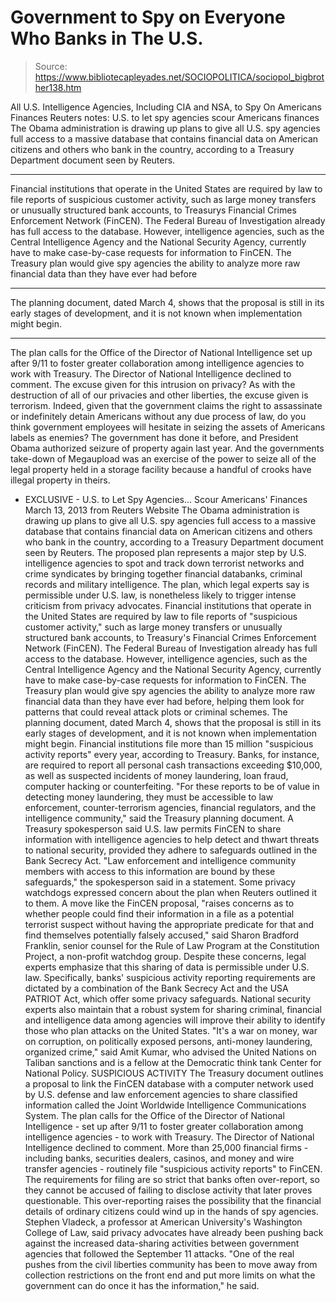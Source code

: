 # Government to Spy on Everyone Who Banks in The U.S.

> Source: https://www.bibliotecapleyades.net/SOCIOPOLITICA/sociopol_bigbrother138.htm

All
U.S. Intelligence Agencies,
Including
CIA and
NSA,
to
Spy On Americans Finances
Reuters
notes:
U.S. to
let spy agencies scour Americans finances
The Obama administration is drawing up
plans to give all U.S. spy agencies
full access to a massive database that contains financial data on
American citizens and others who bank in the country,
according to a Treasury Department document seen by Reuters.
***
Financial institutions that operate in
the United States are required by law to file reports of suspicious
customer activity, such as large money transfers or unusually
structured bank accounts, to Treasurys Financial Crimes Enforcement
Network (FinCEN).
The Federal Bureau of Investigation
already has full access to the database. However,
intelligence agencies, such as the
Central Intelligence Agency and the National Security Agency,
currently have to make case-by-case requests for information to
FinCEN.
The Treasury plan would give spy
agencies the ability to analyze more raw financial data than they
have ever had before
***
The planning document, dated March 4,
shows that the proposal is still in its early stages of development,
and it is not known when implementation might begin.
***
The plan calls for the Office of the
Director of National Intelligence set up after 9/11 to foster
greater collaboration among intelligence agencies to work with
Treasury. The Director of National Intelligence declined to comment.
The excuse given for this intrusion on
privacy?
As with the
destruction of all of our privacies and other liberties, the excuse
given is terrorism.
Indeed, given that the government claims the
right to
assassinate or indefinitely detain Americans without any due process of
law, do you think government employees will hesitate in seizing the
assets of Americans labels as enemies?
The government has
done it before, and President Obama
authorized seizure of property again last year.
And the governments take-down of Megaupload
was an exercise of the power to
seize all of the legal property held in a storage facility
because a handful of crooks have illegal property in theirs.
- EXCLUSIVE -
U.S. to Let Spy Agencies...
Scour Americans' Finances
March 13, 2013
from
Reuters Website
The
Obama administration is
drawing up plans to give all U.S. spy agencies full access to a massive
database that contains financial data on American citizens and others
who bank in the country, according to a Treasury Department document
seen by Reuters.
The proposed plan represents a major step by U.S. intelligence agencies
to spot and track down terrorist networks and crime syndicates by
bringing together financial databanks, criminal records and military
intelligence. The plan, which legal experts say is permissible under
U.S. law, is nonetheless likely to trigger intense criticism from
privacy advocates.
Financial institutions that operate in the United States are required by
law to file reports of "suspicious customer activity," such as large
money transfers or unusually structured bank accounts, to Treasury's
Financial Crimes Enforcement Network (FinCEN).
The Federal Bureau of Investigation already has full access to the
database.
However, intelligence agencies, such as the
Central
Intelligence Agency and the
National Security Agency, currently have to make case-by-case
requests for information to FinCEN.
The Treasury plan would give spy agencies the ability to analyze more
raw financial data than they have ever had before, helping them look for
patterns that could reveal attack plots or criminal schemes.
The planning document, dated March 4, shows that the proposal is still
in its early stages of development, and it is not known when
implementation might begin.
Financial institutions file more than 15 million "suspicious activity
reports" every year, according to Treasury.
Banks, for instance, are required to report
all personal cash transactions exceeding $10,000, as well as suspected
incidents of money laundering, loan fraud, computer hacking or
counterfeiting.
"For these reports to be of value in
detecting money laundering, they must be accessible to law
enforcement, counter-terrorism agencies, financial regulators, and
the intelligence community," said the Treasury planning document.
A Treasury spokesperson said U.S. law
permits FinCEN to share information with intelligence agencies to help
detect and thwart threats to national security, provided they adhere to
safeguards outlined in the Bank Secrecy Act.
"Law enforcement and intelligence
community members with access to this information are bound by these
safeguards," the spokesperson said in a statement.
Some privacy watchdogs expressed concern
about the plan when Reuters outlined it to them.
A move like the FinCEN proposal,
"raises concerns as to whether people
could find their information in a file as a potential terrorist
suspect without having the appropriate predicate for that and find
themselves potentially falsely accused," said Sharon Bradford
Franklin, senior counsel for the Rule of Law Program at the
Constitution Project, a non-profit watchdog group.
Despite these concerns, legal experts
emphasize that this sharing of data is permissible under U.S. law.
Specifically, banks' suspicious activity
reporting requirements are dictated by a combination of the Bank Secrecy
Act and the USA PATRIOT Act, which offer some privacy safeguards.
National security experts also maintain that a robust system for sharing
criminal, financial and intelligence data among agencies will improve
their ability to identify those who plan attacks on the United
States.
"It's a war on money, war on corruption,
on politically exposed persons, anti-money laundering, organized
crime," said Amit Kumar, who advised the United Nations on Taliban
sanctions and is a fellow at the Democratic think tank Center for
National Policy.
SUSPICIOUS
ACTIVITY
The Treasury document outlines a proposal to link the FinCEN database
with a computer network used by U.S. defense and law enforcement
agencies to share classified information called the Joint Worldwide
Intelligence Communications System.
The plan calls for the Office of the Director of National Intelligence -
set up after 9/11 to foster greater collaboration among intelligence
agencies - to work with Treasury. The Director of National Intelligence
declined to comment.
More than 25,000 financial firms - including banks, securities dealers,
casinos, and money and wire transfer agencies - routinely file
"suspicious activity reports" to FinCEN. The requirements for filing are
so strict that banks often over-report, so they cannot be accused of
failing to disclose activity that later proves questionable.
This over-reporting raises the possibility
that the financial details of ordinary citizens could wind up in the
hands of spy agencies.
Stephen Vladeck, a professor at American University's Washington
College of Law, said privacy advocates have already been pushing back
against the increased data-sharing activities between government
agencies that followed the
September 11 attacks.
"One of the real pushes from the civil
liberties community has been to move away from collection
restrictions on the front end and put more limits on what the
government can do once it has the information," he said.
